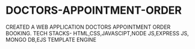 # DOCTORS-APPOINTMENT-ORDER
CREATED A WEB APPLICATION DOCTORS APPOINTMENT ORDER BOOKING.
TECH STACKS-    HTML,CSS,JAVASCIPT,NODE JS,EXPRESS JS, 
                MONGO DB,EJS TEMPLATE ENGINE
 
